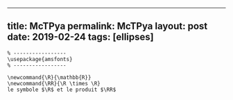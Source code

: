 ---
 title: McTPya
 permalink: McTPya
 layout: post
 date: 2019-02-24
 tags: [ellipses]
 ---

```latex% Dans le préambule
% -----------------
\usepackage{amsfonts}
% -----------------

\newcommand{\R}{\mathbb{R}}
\newcommand{\RR}{\R \times \R}
le symbole $\R$ et le produit $\RR$
```